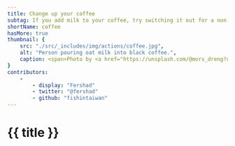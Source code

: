 ```yaml
---
title: Change up your coffee
subtag: If you add milk to your coffee, try switching it out for a non-dairy alternative.
shortName: coffee
hasMore: true
thumbnail: { 
    src: "./src/_includes/img/actions/coffee.jpg", 
    alt: "Person pouring oat milk into black coffee.",
    caption: <span>Photo by <a href="https://unsplash.com/@mors_dreng?utm_source=unsplash&amp;utm_medium=referral&amp;utm_content=creditCopyText">Hjalte Gregersen</a> on <a href="https://unsplash.com/s/photos/oat-milk?utm_source=unsplash&amp;utm_medium=referral&amp;utm_content=creditCopyText">Unsplash</a></span>
}
contributors:
    - 
        - display: "Fershad"
        - twitter: "@fershad"
        - github: "fishintaiwan"
---
```


<h1>
    {{ title }}
</h1>